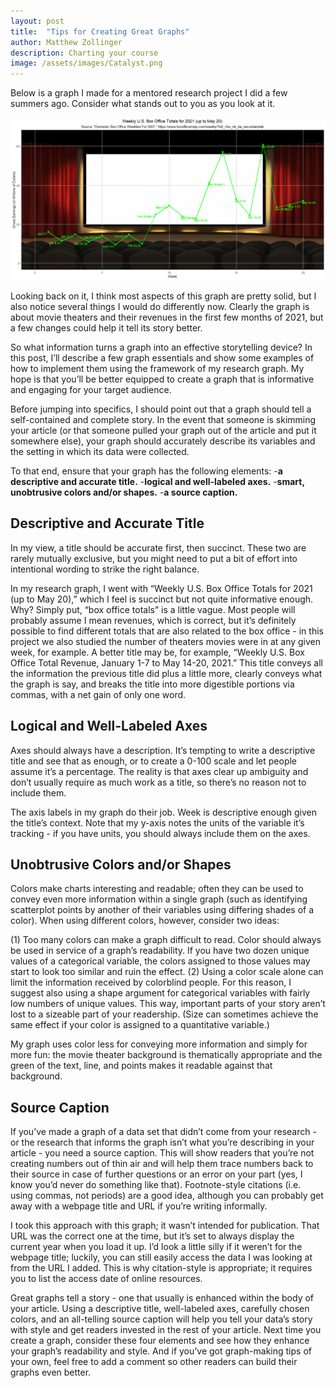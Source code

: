 ```yaml
---
layout: post
title:  "Tips for Creating Great Graphs"
author: Matthew Zollinger
description: Charting your course
image: /assets/images/Catalyst.png
---
```


Below is a graph I made for a mentored research project I did a few summers ago. Consider what stands out to you as you look at it.

<img src = "https://github.com/MatthewZollinger/my386blog/raw/main/assets/images/datavis.png" alt = "A graph I made for a research project. It regards gross U.S. box office earnings for the weeks from January 1 to May 20, 2021."/>

Looking back on it, I think most aspects of this graph are pretty solid, but I also notice several things I would do differently now. Clearly the graph is about movie theaters and their revenues in the first few months of 2021, but a few changes could help it tell its story better.

So what information turns a graph into an effective storytelling device? In this post, I’ll describe a few graph essentials and show some examples of how to implement them using the framework of my research graph. My hope is that you’ll be better equipped to create a graph that is informative and engaging for your target audience.

Before jumping into specifics, I should point out that a graph should tell a self-contained and complete story. In the event that someone is skimming your article (or that someone pulled your graph out of the article and put it somewhere else), your graph should accurately describe its variables and the setting in which its data were collected.

To that end, ensure that your graph has the following elements:
-**a descriptive and accurate title.**
-**logical and well-labeled axes.**
-**smart, unobtrusive colors and/or shapes.**
-**a source caption.**

## Descriptive and Accurate Title

In my view, a title should be accurate first, then succinct. These two are rarely mutually exclusive, but you might need to put a bit of effort into intentional wording to strike the right balance.

In my research graph, I went with “Weekly U.S. Box Office Totals for 2021 (up to May 20),” which I feel is succinct but not quite informative enough. Why? Simply put, “box office totals” is a little vague. Most people will probably assume I mean revenues, which is correct, but it’s definitely possible to find different totals that are also related to the box office - in this project we also studied the number of theaters movies were in at any given week, for example.
A better title may be, for example, “Weekly U.S. Box Office Total Revenue, January 1-7 to  May 14-20, 2021.” This title conveys all the information the previous title did plus a little more, clearly conveys what the graph is say, and breaks the title into more digestible portions via commas, with a net gain of only one word.

## Logical and Well-Labeled Axes

Axes should always have a description. It’s tempting to write a descriptive title and see that as enough, or to create a 0-100 scale and let people assume it’s a percentage. The reality is that axes clear up ambiguity and don’t usually require as much work as a title, so there’s no reason not to include them.

The axis labels in my graph do their job. Week is descriptive enough given the title’s context. Note that my y-axis notes the units of the variable it’s tracking - if you have units, you should always include them on the axes.

## Unobtrusive Colors and/or Shapes

Colors make charts interesting and readable; often they can be used to convey even more information within a single graph (such as identifying scatterplot points by another of their variables using differing shades of a color). When using different colors, however, consider two ideas:

(1) Too many colors can make a graph difficult to read. Color should always be used in service of a graph’s readability. If you have two dozen unique values of a categorical variable, the colors assigned to those values may start to look too similar and ruin the effect.
(2) Using a color scale alone can limit the information received by colorblind people. For this reason, I suggest also using a shape argument for categorical variables with fairly low numbers of unique values. This way, important parts of your story aren’t lost to a sizeable part of your readership. (Size can sometimes achieve the same effect if your color is assigned to a quantitative variable.)

My graph uses color less for conveying more information and simply for more fun: the movie theater background is thematically appropriate and the green of the text, line, and points makes it readable against that background.

## Source Caption

If you’ve made a graph of a data set that didn’t come from your research - or the research that informs the graph isn’t what you’re describing in your article - you need a source caption. This will show readers that you’re not creating numbers out of thin air and will help them trace numbers back to their source in case of further questions or an error on your part (yes, I know you’d never do something like that). Footnote-style citations (i.e. using commas, not periods) are a good idea, although you can probably get away with a webpage title and URL if you’re writing informally.

I took this approach with this graph; it wasn’t intended for publication. That URL was the correct one at the time, but it’s set to always display the current year when you load it up. I’d look a little silly if it weren’t for the webpage title; luckily, you can still easily access the data I was looking at from the URL I added. This is why citation-style is appropriate; it requires you to list the access date of online resources.

Great graphs tell a story - one that usually is enhanced within the body of your article. Using a descriptive title, well-labeled axes, carefully chosen colors, and an all-telling source caption will help you tell your data’s story with style and get readers invested in the rest of your article. Next time you create a graph, consider these four elements and see how they enhance your graph’s readability and style. And if you’ve got graph-making tips of your own, feel free to add a comment so other readers can build their graphs even better.
